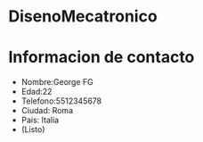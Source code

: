 ﻿# DisenoMecatronico

# Informacion de contacto

* Nombre:George FG
* Edad:22
* Telefono:5512345678
* Ciudad: Roma
* País: Italia
* (Listo)
